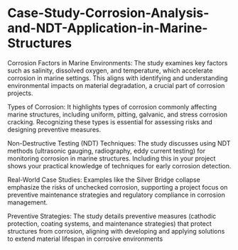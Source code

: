 # Case-Study-Corrosion-Analysis-and-NDT-Application-in-Marine-Structures
Corrosion Factors in Marine Environments: The study examines key factors such as salinity, dissolved oxygen, and temperature, which accelerate corrosion in marine settings. This aligns with identifying and understanding environmental impacts on material degradation, a crucial part of corrosion projects.

Types of Corrosion: It highlights types of corrosion commonly affecting marine structures, including uniform, pitting, galvanic, and stress corrosion cracking. Recognizing these types is essential for assessing risks and designing preventive measures.

Non-Destructive Testing (NDT) Techniques: The study discusses using NDT methods (ultrasonic gauging, radiography, eddy current testing) for monitoring corrosion in marine structures. Including this in your project shows your practical knowledge of techniques for early corrosion detection.

Real-World Case Studies: Examples like the Silver Bridge collapse emphasize the risks of unchecked corrosion, supporting a project focus on preventive maintenance strategies and regulatory compliance in corrosion management.

Preventive Strategies: The study details preventive measures (cathodic protection, coating systems, and maintenance strategies) that protect structures from corrosion, aligning with developing and applying solutions to extend material lifespan in corrosive environments​
